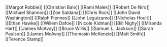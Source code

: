 [[Margot Robbie]]
[[Christian Bale]]
[[Rami Malek]]
[[Robert De Niro]]
[[Michael Shannon]]
[[Zoe Saldana]]
[[Chris Rock]]
[[John David Washington]]
[[Ralph Fiennes]]
[[John Leguizamo]]
[[Nicholas Hoult]]
[[Ethan Hawke]]
[[Willem Dafoe]]
[[Nicole Kidman]]
[[Bill Nighy]]
[[Miranda Hart]]
[[James McAvoy]]
[[Bruce Willis]]
[[Samuel L. Jackson]]
[[Sarah Paulson]]
[[James McAvoy]]
[[Thomasin McKenzie]]
[[Matt Smith]]
[[Terence Stamp]]
